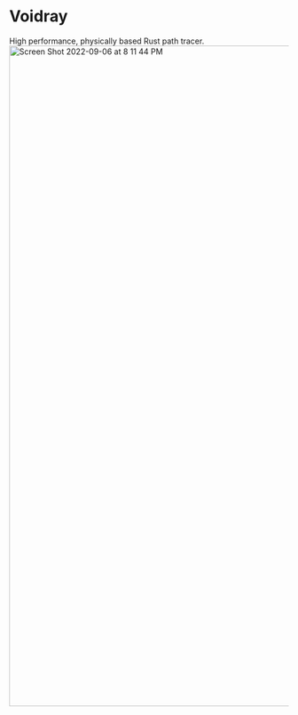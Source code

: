 # Voidray

High performance, physically based Rust path tracer.
<img width="1190" alt="Screen Shot 2022-09-06 at 8 11 44 PM" src="https://user-images.githubusercontent.com/13054020/188765377-aed57809-662c-4a7f-9c99-11125092616f.png">
